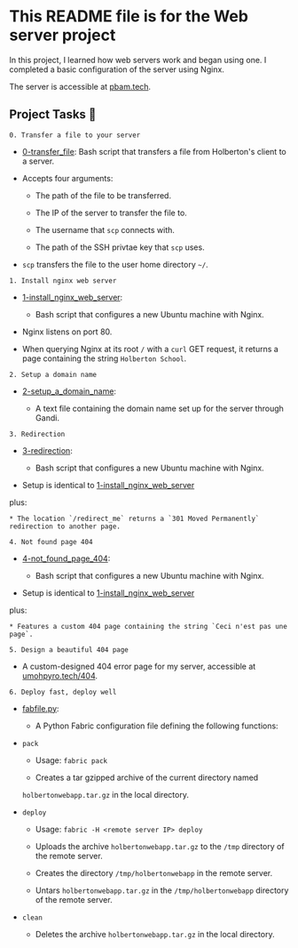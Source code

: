 # This README file is for the Web server project

In this project, I learned how web servers work and began using one. I completed a basic configuration of the server using Nginx.

The server is accessible at [pbam.tech](http://pbam.tech).

## Project Tasks :page_with_curl:

```0. Transfer a file to your server```

  * [0-transfer_file](./0-transfer_file): Bash script that transfers a file from Holberton's client to a server.
 
  * Accepts four arguments:
 
    * The path of the file to be transferred.
 
    * The IP of the server to transfer the file to.
 
    * The username that `scp` connects with.
 
    * The path of the SSH privtae key that `scp` uses.
 
  * `scp` transfers the file to the user home directory `~/`.

```1. Install nginx web server```


  * [1-install_nginx_web_server](./1-install_nginx_web_server):
  
    * Bash script that configures a new Ubuntu machine with Nginx.

  * Nginx listens on port 80.

  * When querying Nginx at its root `/` with a `curl` GET request, it returns a page containing the string `Holberton School`.

```2. Setup a domain name```

  * [2-setup_a_domain_name](./2-setup_a_domain_name):
    
    * A text file containing the domain name set up for the server through Gandi.

```3. Redirection```

  * [3-redirection](./3-redirection):
  
    * Bash script that configures a new Ubuntu machine with Nginx.
  
  * Setup is identical to [1-install_nginx_web_server](./1-install_nginx_web_server)
  
  plus:
  
    * The location `/redirect_me` returns a `301 Moved Permanently` redirection to another page.

```4. Not found page 404```

  * [4-not_found_page_404](./4-not_found_page_404):
  
    * Bash script that configures a new Ubuntu machine with Nginx.

  * Setup is identical to [1-install_nginx_web_server](./1-install_nginx_web_server)
  
  plus:
  
    * Features a custom 404 page containing the string `Ceci n'est pas une page`.

```5. Design a beautiful 404 page```

  * A custom-designed 404 error page for my server, accessible at [umohpyro.tech/404](http://umohpyro.tech/404).

```6. Deploy fast, deploy well```

  * [fabfile.py](./fabfile.py):
  
    * A Python Fabric configuration file defining the following functions:
 
  * `pack`
    
    * Usage: `fabric pack`
    
    * Creates a tar gzipped archive of the current directory named
    
    `holbertonwebapp.tar.gz` in the local directory.
  
  * `deploy`
    
    * Usage: `fabric -H <remote server IP> deploy`
   
    * Uploads the archive `holbertonwebapp.tar.gz` to the `/tmp` directory of the remote server.

    * Creates the directory `/tmp/holbertonwebapp` in the remote server.

    * Untars `holbertonwebapp.tar.gz` in the `/tmp/holbertonwebapp` directory of the remote server.

  * `clean`

    * Deletes the archive `holbertonwebapp.tar.gz` in the local directory.
